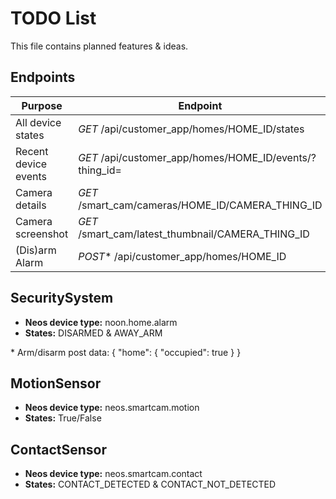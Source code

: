 # TODO List

This file contains planned features & ideas.

## Endpoints
|Purpose|Endpoint  |
|--|--|
| All device states | *GET* /api/customer_app/homes/HOME_ID/states |
| Recent device events | *GET* /api/customer_app/homes/HOME_ID/events/?thing_id= |
| Camera details | *GET* /smart_cam/cameras/HOME_ID/CAMERA_THING_ID |
| Camera screenshot | *GET* /smart_cam/latest_thumbnail/CAMERA_THING_ID |
| (Dis)arm Alarm | *POST** /api/customer_app/homes/HOME_ID |


## SecuritySystem

- **Neos device type:** noon.home.alarm
- **States:** DISARMED & AWAY_ARM

\* Arm/disarm post data: { "home": { "occupied": true } }

## MotionSensor

 - **Neos device type:** neos.smartcam.motion
- **States:** True/False
## ContactSensor

 - **Neos device type:** neos.smartcam.contact
- **States:** CONTACT_DETECTED & CONTACT_NOT_DETECTED
